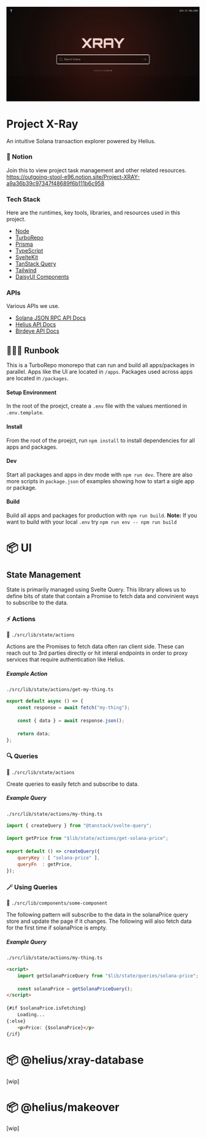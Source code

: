 ![](/doc/xray.png)

# Project X-Ray
An intuitive Solana transaction explorer powered by Helius.

### 📜 Notion
Join this to view project task management and other related resources.
https://outgoing-stool-e96.notion.site/Project-XRAY-a9a36b39c97347f48689f6b111b6c958

### Tech Stack
Here are the runtimes, key tools, libraries, and resources used in this project.
- [Node](https://nodejs.org/en/)
- [TurboRepo](https://turbo.build/repo)
- [Prisma](https://www.prisma.io/)
- [TypeScript](https://www.typescriptlang.org/)
- [SvelteKit](https://kit.svelte.dev/)
- [TanStack Query](https://tanstack.com/query/latest/docs/svelte/overview)
- [Tailwind](https://tailwindcss.com/)
- [DaisyUI Components](https://daisyui.com/)

### APIs
Various APIs we use.
- [Solana JSON RPC API Docs](https://docs.solana.com/api)
- [Helius API Docs](https://docs.helius.xyz/welcome/what-is-helius)
- [Birdeye API Docs](https://birdeye.so/api)

## 🏃🏽‍♂️ Runbook
This is a TurboRepo monorepo that can run and build all apps/packages in parallel. Apps like the UI are located in `/apps`. Packages used across apps are located in `/packages`.

#### Setup Environment
In the root of the proejct, create a `.env` file with the values mentioned in `.env.template`.

#### Install
From the root of the proejct, run `npm install` to install dependencies for all apps and packages. 

#### Dev
Start all packages and apps in dev mode with `npm run dev`. There are also more scripts in `package.json` of examples showing how to start a sigle app or package.

#### Build
Build all apps and packages for production with `npm run build`.
**Note:** If you want to build with your local `.env` try `npm run env -- npm run build`

# 📦 UI
## State Management

State is primarily managed using Svelte Query. This library allows us to define bits of state that contain a Promise to fetch data and convinient ways to subscribe to the data. 

### ⚡️ Actions
📂 `./src/lib/state/actions`


Actions are the Promises to fetch data often ran client side. These can reach out to 3rd parties directly or hit interal endpoints in order to proxy services that require authentication like Helius. 

##### Example Action
`./src/lib/state/actions/get-my-thing.ts`
```js
export default async () => {
    const response = await fetch("my-thing");

    const { data } = await response.json();

    return data;
};
```

### 🔍 Queries
📂 `./src/lib/state/actions` 


Create queries to easily fetch and subscribe to data.

##### Example Query
`./src/lib/state/actions/my-thing.ts`
```js
import { createQuery } from "@tanstack/svelte-query";

import getPrice from "$lib/state/actions/get-solana-price";

export default () => createQuery({
    queryKey : [ "solana-price" ],
    queryFn  : getPrice,
});
```

### 🪄 Using Queries
📂 `./src/lib/components/some-component`


The following pattern will subscribe to the data in the solanaPrice query store and update the page if it changes. The following will also fetch data for the first time if solanaPrice is empty.

##### Example Query
`./src/lib/state/actions/my-thing.ts`
```html
<script>
    import getSolanaPriceQuery from "$lib/state/queries/solana-price";

    const solanaPrice = getSolanaPriceQuery();
</script>

{#if $solanaPrice.isFetching}
    Loading...
{:else}
    <p>Price: {$solanaPrice}</p>
{/if}
```
# 📦 @helius/xray-database
[wip]

# 📦 @helius/makeover
[wip]